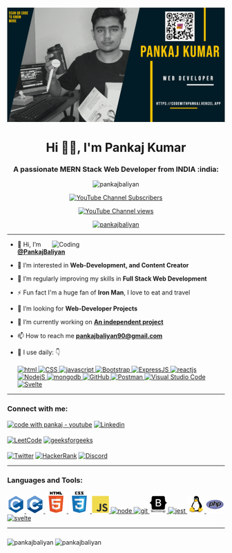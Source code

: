 ![](./preview.webp)

<h1 align="center">Hi 🙋‍♂️, I'm Pankaj Kumar</h1>
<h3 align="center">A passionate MERN Stack Web Developer from INDIA :india:</h3>

<p align="center">
<img src="https://komarev.com/ghpvc/?username=pankajbaliyan&label=GitHub%20Profile%20views&color=0e75b6&style=flat" alt="pankajbaliyan"/>
</p>

<p align="center">
<a href="https://www.youtube.com/c/codewithpankaj1?sub_confirmation=1">
<img alt="YouTube Channel Subscribers" src="https://img.shields.io/youtube/channel/subscribers/UCTNSn6kOzoLllZeWUzI_bqw?style=social">
</a>
</p>

<p align="center">
<a href="https://www.youtube.com/c/codewithpankaj1?sub_confirmation=1">
<img alt="YouTube Channel views" src="https://img.shields.io/youtube/channel/views/UCTNSn6kOzoLllZeWUzI_bqw?style=social">
</a>
</p>

<p align="center"> <a href="https://github.com/ryo-ma/github-profile-trophy"><img src="https://github-profile-trophy.vercel.app/?username=pankajbaliyan&theme=chalk&row=1&margin-w=15&margin-h=15" alt="pankajbaliyan" /></a> </p>

<hr>

<p><img align="right" alt="Coding" width="400" src="https://cdn.dribbble.com/users/1162077/screenshots/3848914/programmer.gif"></p>

- 👋 Hi, I’m **<a href="https://github.com/PankajBaliyan">@PankajBaliyan</a>**

- 👀 I’m interested in **Web-Development, and Content Creator**

- 🌱 I’m regularly improving my skills in **Full Stack Web Development**

- ⚡ Fun fact I'm a huge fan of **Iron Man**, I love to eat and travel

- 💞️ I’m looking for **Web-Developer Projects**

- 🔭 I’m currently working on **[An independent project](https://github.com/PankajBaliyan?tab=repositories)**

- 📫 How to reach me **pankajbaliyan90@gmail.com**
  <li><g-emoji class="g-emoji" alias="rocket" fallback-src="https://github.githubassets.com/images/icons/emoji/unicode/1f680.png">🚀</g-emoji> I use daily: 👇 <br><br>
  <div>
  <a target="_blank" href="https://html.com">
  <img src="https://img.shields.io/badge/HTML5-E34F26?style=for-the-badge&logo=html5&logoColor=white" alt="html" style="max-width:100%;height:40px;">
  </a>
  <a target="_blank" href="https://www.w3.org/Style/CSS/Overview.en.html">
  <img src="https://img.shields.io/badge/css3-%231572B6.svg?style=for-the-badge&logo=css3&logoColor=white" alt="CSS" style="max-width:100%;height:40px;">
  </a>
  <a target="_blank" href="https://www.javascript.com">
  <img src="https://img.shields.io/badge/JavaScript-323330?style=for-the-badge&logo=javascript&logoColor=F7DF1E" alt="javascript" style="max-width:100%;height:40px;">
  </a>
  <a target="_blank" href="https://getbootstrap.com">
  <img src="https://img.shields.io/badge/Bootstrap-563D7C?style=for-the-badge&logo=bootstrap&logoColor=white" alt="Bootstrap" style="max-width:100%;height:40px;">
  </a>
  <a target="_blank" href="https://expressjs.com"><img src="https://img.shields.io/badge/express.js-%23404d59.svg?style=for-the-badge&logo=express&logoColor=%2361DAFB" alt="ExpressJS" style="max-width:100%;height:40px;">
  </a>
  <a target="_blank" href="https://legacy.reactjs.org/docs/getting-started.html">
  <img src="https://img.shields.io/badge/react-%2320232a.svg?style=for-the-badge&logo=react&logoColor=%2361DAFB" alt="reactjs" style="max-width:100%;height:40px;">
  </a>
  <a target="_blank" href="https://nodejs.org/en">
  <img src="https://img.shields.io/badge/node.js-6DA55F?style=for-the-badge&logo=node.js&logoColor=white" alt="NodejS" style="max-width:100%;height:40px;">
  </a>
  <a target="_blank" href="https://www.mongodb.com">
  <img src="https://img.shields.io/badge/MongoDB-%234ea94b.svg?style=for-the-badge&logo=mongodb&logoColor=white" alt="mongodb" style="max-width:100%;height:40px;">
  </a>
  <a target="_blank" href="https://github.com">
  <img src="https://img.shields.io/badge/GitHub-100000?style=for-the-abadge&logo=github&logoColor=white" alt="GitHub" style="max-width:100%;height:40px;">
  </a>
  <a target="_blank" href="https://www.postman.com">
  <img src="https://img.shields.io/badge/Postman-FF6C37?style=for-the-badge&logo=postman&logoColor=white" alt="Postman" style="max-width:100%;height:40px;">
  </a>
  <a target="_blank" href="https://code.visualstudio.com">
  <img src="https://img.shields.io/badge/Visual_Studio_Code-0078D4?style=for-the-badge&logo=visual%20studio%20code&logoColor=white" alt="Visual Studio Code" style="max-width:100%;height:40px;">
  </a>
  <a target="_blank" href="https://svelte.dev"><img src="https://img.shields.io/badge/Svelte-4A4A55?style=for-the-badge&logo=svelte&logoColor=FF3E00" alt="Svelte" style="max-width:100%;height:40px;"></a>
  </div>
</li>

<hr>


<h3 align="left">Connect with me:</h3>

<a href="https://www.youtube.com/c/codewithpankaj1?sub_confirmation=1" target="blank"><img align="center" src="https://img.shields.io/badge/YouTube-%23FF0000.svg?style=for-the-badge&logo=YouTube&logoColor=white" alt="code with pankaj - youtube" height="40"/></a>
<a href="https://linkedin.com/in/pankaj-kumar-90" target="blank"><img align="center" src="https://img.shields.io/badge/linkedin-%230077B5.svg?style=for-the-badge&logo=linkedin&logoColor=white" alt="Linkedin" height="40"/></a><br><br>
<a href="https://leetcode.com/pankajkumar90/" target="blank"><img align="center" src="https://img.shields.io/badge/LeetCode-000000?style=for-the-badge&logo=LeetCode&logoColor=#d16c06" alt="LeetCode" height="40"/></a>
<a href="https://auth.geeksforgeeks.org/user/im_pankaj/practice/" target="blank"><img align="center" src="https://img.shields.io/badge/GeeksforGeeks-gray?style=for-the-badge&logo=geeksforgeeks&logoColor=35914c" alt="geeksforgeeks" height="40"/></a><br><br>
<a href="https://twitter.com/_pankaj_kumar__" target="blank"><img align="center" src="https://img.shields.io/badge/Twitter-%231DA1F2.svg?style=for-the-badge&logo=Twitter&logoColor=white" alt="Twitter" height="40"/></a>
<a href="https://www.hackerrank.com/pankajbaliyan90" target="blank"><img align="center" src="https://img.shields.io/badge/-Hackerrank-2EC866?style=for-the-badge&logo=HackerRank&logoColor=white" alt="HackerRank" height="40"/></a>
<a href="https://discord.gg/qYz4cYc9zP" target="blank"><img align="center" src="https://img.shields.io/badge/Discord-5865F2?style=for-the-badge&logo=discord&logoColor=white" alt="Discord" height="40"/></a>

<hr>

<h3 align="left">Languages and Tools:</h3>
<p align="left">
<a href="https://www.cprogramming.com/" target="_blank" rel="noreferrer"> <img src="https://raw.githubusercontent.com/devicons/devicon/master/icons/c/c-original.svg" alt="c" height="40"/> </a>
<a href="https://www.w3schools.com/cpp/" target="_blank" rel="noreferrer"> <img src="https://raw.githubusercontent.com/devicons/devicon/master/icons/cplusplus/cplusplus-original.svg" alt="cplusplus" height="40"/> </a>
<a href="https://www.w3.org/html/" target="_blank" rel="noreferrer"> <img src="https://raw.githubusercontent.com/devicons/devicon/master/icons/html5/html5-original-wordmark.svg" alt="html5" height="50"/> </a>
<a href="https://www.w3schools.com/css/" target="_blank" rel="noreferrer"> <img src="https://raw.githubusercontent.com/devicons/devicon/master/icons/css3/css3-original-wordmark.svg" alt="css3" height="50"/> </a>
<a href="https://developer.mozilla.org/en-US/docs/Web/JavaScript" target="_blank" rel="noreferrer"> <img src="https://raw.githubusercontent.com/devicons/devicon/master/icons/javascript/javascript-original.svg" alt="javascript" height="40"/> </a>
<a href="https://nodejs.org/en/docs" target="_blank" rel="noreferrer"> <img src="https://pluralsight2.imgix.net/paths/images/nodejs-45adbe594d.png" alt="node" height="50"/> </a>
<a href="https://git-scm.com/" target="_blank" rel="noreferrer"> <img src="https://www.vectorlogo.zone/logos/git-scm/git-scm-icon.svg" alt="git" height="40"/> </a>
<a href="https://getbootstrap.com" target="_blank" rel="noreferrer"> <img src="https://raw.githubusercontent.com/devicons/devicon/master/icons/bootstrap/bootstrap-plain-wordmark.svg" alt="bootstrap" height="40"/> </a>
<a href="https://jestjs.io" target="_blank" rel="noreferrer"> <img src="https://www.vectorlogo.zone/logos/jestjsio/jestjsio-icon.svg" alt="jest" height="40"/> </a>
<a href="https://www.linux.org/" target="_blank" rel="noreferrer"> <img src="https://raw.githubusercontent.com/devicons/devicon/master/icons/linux/linux-original.svg" alt="linux" height="40"/> </a>
<a href="https://www.php.net" target="_blank" rel="noreferrer"> <img src="https://raw.githubusercontent.com/devicons/devicon/master/icons/php/php-original.svg" alt="php" height="40"/> </a>
<a href="https://svelte.dev" target="_blank" rel="noreferrer"> <img src="https://upload.wikimedia.org/wikipedia/commons/1/1b/Svelte_Logo.svg" alt="svelte" height="40"/> </a> </p>

<hr>

<img align="center" style="margin-top:10px" src="https://github-readme-stats.vercel.app/api/top-langs?username=pankajbaliyan&show_icons=true&locale=en&layout=compact" alt="pankajbaliyan" />

<img align="center" style="margin-top:10px" src="https://github-readme-stats.vercel.app/api?username=pankajbaliyan&show_icons=true&locale=en" alt="pankajbaliyan" />
